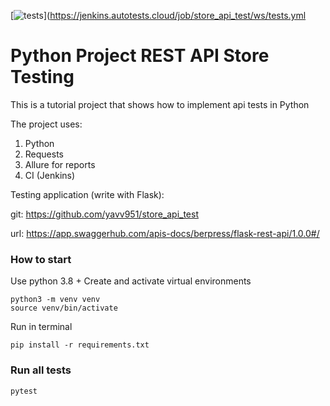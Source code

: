 [![tests](https://jenkins.autotests.cloud/job/store_api_test/ws/tests.yml/badge.svg)](https://jenkins.autotests.cloud/job/store_api_test/ws/tests.yml
# Python Project REST API Store Testing

This is a tutorial project that shows how to implement api tests in Python

The project uses:
1. Python
2. Requests
3. Allure for reports
4. CI (Jenkins)


Testing application (write with Flask):

git: https://github.com/yavv951/store_api_test

url: https://app.swaggerhub.com/apis-docs/berpress/flask-rest-api/1.0.0#/


### How to start

Use python 3.8 +
Create and activate virtual environments

```
python3 -m venv venv
source venv/bin/activate
```

Run in terminal

```
pip install -r requirements.txt
```

### Run all tests

```
pytest
```